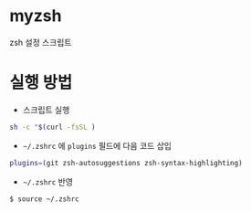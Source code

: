 # myzsh

zsh 설정 스크립트

# 실행 방법

* 스크립트 실행

```sh
sh -c "$(curl -fsSL )
```

* `~/.zshrc` 에 `plugins` 필드에 다음 코드 삽입

```sh
plugins=(git zsh-autosuggestions zsh-syntax-highlighting)
```

* `~/.zshrc` 반영

```sh
$ source ~/.zshrc
```